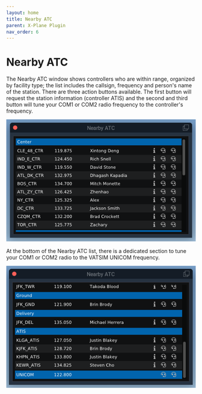 ```yaml
---
layout: home
title: Nearby ATC
parent: X-Plane Plugin
nav_order: 6
---
```


# Nearby ATC
The Nearby ATC window shows controllers who are within range, organized by facility type; the list includes the callsign, frequency and person's name of the station. There are three action buttons available. The first button will request the station information (controller ATIS) and the second and third button will tune your COM1 or COM2 radio frequency to the controller's frequency.

![Nearby ATC](/assets/images/NearbyATC.png)

At the bottom of the Nearby ATC list, there is a dedicated section to tune your COM1 or COM2 radio to the VATSIM UNICOM frequency.

![Nearby ATC](/assets/images/NearbyATC_Unicom.png)